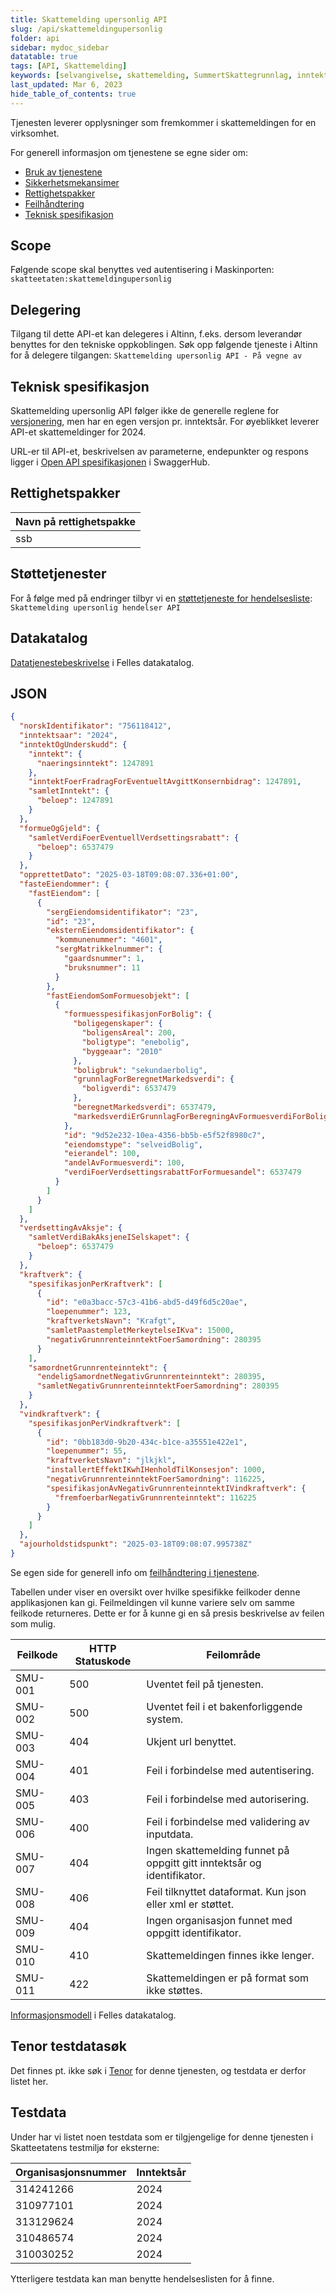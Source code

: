 ```yaml
---
title: Skattemelding upersonlig API
slug: /api/skattemeldingupersonlig
folder: api
sidebar: mydoc_sidebar
datatable: true
tags: [API, Skattemelding]
keywords: [selvangivelse, skattemelding, SummertSkattegrunnlag, inntekt, formue]
last_updated: Mar 6, 2023
hide_table_of_contents: true
---
```

<Summary>Tjenesten leverer opplysninger som fremkommer i skattemeldingen for en virksomhet.</Summary>

<Tabs underline={true}>
<TabItem headerText="Om tjenesten" itemKey="itemKey-1" default>

For generell informasjon om tjenestene se egne sider om:
* [Bruk av tjenestene](../om/bruk.md)
* [Sikkerhetsmekansimer](../om/sikkerhet.md)
* [Rettighetspakker](../om/rettighetspakker.md)
* [Feilhåndtering](../om/feil.md)
* [Teknisk spesifikasjon](../om/tekniskspesifikasjon.md)

## Scope
Følgende scope skal benyttes ved autentisering i Maskinporten: `skatteetaten:skattemeldingupersonlig`

## Delegering
Tilgang til dette API-et kan delegeres i Altinn, f.eks. dersom leverandør benyttes for den tekniske oppkoblingen. Søk opp følgende tjeneste i Altinn for å delegere tilgangen: `Skattemelding upersonlig API - På vegne av`

## Teknisk spesifikasjon
Skattemelding upersonlig API følger ikke de generelle reglene for [versjonering](../om/versjoner.md), men har en egen versjon pr. inntektsår. For øyeblikket leverer API-et skattemeldinger for 2024.
  
URL-er til API-et, beskrivelsen av parameterne, endepunkter og respons ligger i [Open API spesifikasjonen](https://app.swaggerhub.com/apis/skatteetaten/skattemelding-upersonlig-api) i SwaggerHub.

## Rettighetspakker
  
| Navn på rettighetspakke |	
|---|
| ssb |
  
## Støttetjenester
For å følge med på endringer tilbyr vi en [støttetjeneste for hendelsesliste](./hendelser.md): `Skattemelding upersonlig hendelser API`

## Datakatalog
[Datatjenestebeskrivelse](https://data.norge.no/dataservices/04d29ccb-2bd2-3512-9f0d-138ff342f360) i Felles datakatalog.

</TabItem>
<TabItem headerText="Eksempler" itemKey="itemKey-2">

## JSON

```json
{
  "norskIdentifikator": "756118412",
  "inntektsaar": "2024",
  "inntektOgUnderskudd": {
    "inntekt": {
      "naeringsinntekt": 1247891
    },
    "inntektFoerFradragForEventueltAvgittKonsernbidrag": 1247891,
    "samletInntekt": {
      "beloep": 1247891
    }
  },
  "formueOgGjeld": {
    "samletVerdiFoerEventuellVerdsettingsrabatt": {
      "beloep": 6537479
    }
  },
  "opprettetDato": "2025-03-18T09:08:07.336+01:00",
  "fasteEiendommer": {
    "fastEiendom": [
      {
        "sergEiendomsidentifikator": "23",
        "id": "23",
        "eksternEiendomsidentifikator": {
          "kommunenummer": "4601",
          "sergMatrikkelnummer": {
            "gaardsnummer": 1,
            "bruksnummer": 11
          }
        },
        "fastEiendomSomFormuesobjekt": [
          {
            "formuesspesifikasjonForBolig": {
              "boligegenskaper": {
                "boligensAreal": 200,
                "boligtype": "enebolig",
                "byggeaar": "2010"
              },
              "boligbruk": "sekundaerbolig",
              "grunnlagForBeregnetMarkedsverdi": {
                "boligverdi": 6537479
              },
              "beregnetMarkedsverdi": 6537479,
              "markedsverdiErGrunnlagForBeregningAvFormuesverdiForBolig": false
            },
            "id": "9d52e232-10ea-4356-bb5b-e5f52f8980c7",
            "eiendomstype": "selveidBolig",
            "eierandel": 100,
            "andelAvFormuesverdi": 100,
            "verdiFoerVerdsettingsrabattForFormuesandel": 6537479
          }
        ]
      }
    ]
  },
  "verdsettingAvAksje": {
    "samletVerdiBakAksjeneISelskapet": {
      "beloep": 6537479
    }
  },
  "kraftverk": {
    "spesifikasjonPerKraftverk": [
      {
        "id": "e0a3bacc-57c3-41b6-abd5-d49f6d5c20ae",
        "loepenummer": 123,
        "kraftverketsNavn": "Krafgt",
        "samletPaastempletMerkeytelseIKva": 15000,
        "negativGrunnrenteinntektFoerSamordning": 280395
      }
    ],
    "samordnetGrunnrenteinntekt": {
      "endeligSamordnetNegativGrunnrenteinntekt": 280395,
      "samletNegativGrunnrenteinntektFoerSamordning": 280395
    }
  },
  "vindkraftverk": {
    "spesifikasjonPerVindkraftverk": [
      {
        "id": "0bb183d0-9b20-434c-b1ce-a35551e422e1",
        "loepenummer": 55,
        "kraftverketsNavn": "jlkjkl",
        "installertEffektIKwhIHenholdTilKonsesjon": 1000,
        "negativGrunnrenteinntektFoerSamordning": 116225,
        "spesifikasjonAvNegativGrunnrenteinntektIVindkraftverk": {
          "fremfoerbarNegativGrunnrenteinntekt": 116225
        }
      }
    ]
  },
  "ajourholdstidspunkt": "2025-03-18T09:08:07.995738Z"
}
```

</TabItem>
<TabItem headerText="Feilkoder" itemKey="itemKey-3">

Se egen side for generell info om [feilhåndtering i tjenestene](../om/feil.md).

Tabellen under viser en oversikt over hvilke spesifikke feilkoder denne applikasjonen kan gi. Feilmeldingen vil kunne variere selv om samme feilkode returneres. Dette er for å kunne gi en så presis beskrivelse av feilen som mulig.
  
| Feilkode | HTTP Statuskode | Feilområde                                                              |
|----------|-----------------|-------------------------------------------------------------------------|
| SMU-001  | 500             | Uventet feil på tjenesten.                                              |
| SMU-002  | 500             | Uventet feil i et bakenforliggende system.                              |
| SMU-003  | 404             | Ukjent url benyttet.                                                    |
| SMU-004  | 401             | Feil i forbindelse med autentisering.                                   |
| SMU-005  | 403             | Feil i forbindelse med autorisering.                                    |
| SMU-006  | 400             | Feil i forbindelse med validering av inputdata.                         |
| SMU-007  | 404             | Ingen skattemelding funnet på oppgitt gitt inntektsår og identifikator. |
| SMU-008  | 406             | Feil tilknyttet dataformat. Kun json eller xml er støttet.              |
| SMU-009  | 404             | Ingen organisasjon funnet med oppgitt identifikator.                    |
| SMU-010  | 410             | Skattemeldingen finnes ikke lenger.                                     |
| SMU-011  | 422             | Skattemeldingen er på format som ikke støttes.                          |
  
</TabItem>
<TabItem headerText="Informasjonsmodell" itemKey="itemKey-4">

[Informasjonsmodell](https://data.norge.no/informationmodels/e48e70c9-70b2-3349-9c32-983febe9a2e6) i Felles datakatalog. 

</TabItem>
<TabItem headerText="Test" itemKey="itemKey-5">  

## Tenor testdatasøk
Det finnes pt. ikke søk i [Tenor](../test/tenor.md) for denne tjenesten, og testdata er derfor listet her.

## Testdata

Under har vi listet noen testdata som er tilgjengelige for denne tjenesten i Skatteetatens testmiljø for eksterne: 

| Organisasjonsnummer | Inntektsår |
|---|------------|
| 314241266  | 2024       |
| 310977101  | 2024       |
| 313129624  | 2024       |
| 310486574  | 2024       |
| 310030252  | 2024       |
  
Ytterligere testdata kan man benytte hendelseslisten for å finne.
  
</TabItem>
</Tabs>

